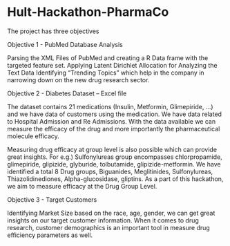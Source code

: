 # Hult-Hackathon-PharmaCo

The project has three objectives

Objective 1 - PubMed Database Analysis

Parsing the XML Files of PubMed and creating a R Data frame with the targeted feature set.
Applying Latent Dirichlet Allocation for Analyzing the Text Data
Identifying “Trending Topics” which help in the company in narrowing down on the new drug research sector.

Objective 2 - Diabetes Dataset – Excel file

The dataset contains 21 medications (Insulin, Metformin, Glimepiride, …) and we have data of customers using the medication. We have data related to Hospital Admission and Re Admissions. With the data available we can measure the efficacy of the drug and more importantly the pharmaceutical molecule efficacy.

Measuring drug efficacy at group level is also possible which can provide great insights. For e.g.) Sulfonylureas group encompasses chlorpropamide, glimepiride, glipizide, glyburide, tolbutamide, glipizide-metformin. We have identified a total 8 Drug groups, Biguanides, Meglitinides, Sulfonylureas, Thiazolidinediones, Alpha-glucosidase, gliptins. As a part of this hackathon, we aim to measure efficacy at the Drug Group Level.

Objective 3 - Target Customers

Identifying Market Size based on the race, age, gender, we can get great insights on our target customer information. When it comes to drug research, customer demographics is an important tool in measure drug efficiency parameters as well.
